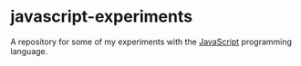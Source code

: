 # javascript-experiments
A repository for some of my experiments with the [JavaScript](https://en.wikipedia.org/wiki/JavaScript) programming language.
